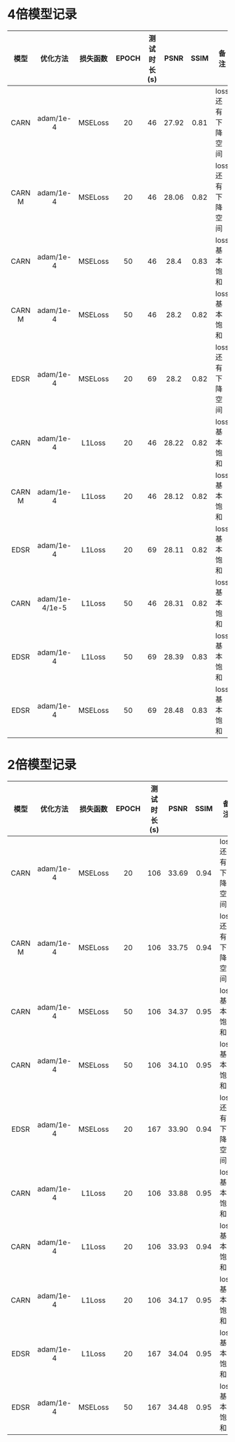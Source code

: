 # 4倍模型记录

|  模型  |    优化方法    | 损失函数 | EPOCH | 测试时长(s) | PSNR  | SSIM | 备注             |
| :----: | :------------: | :------: | :---: | :---------: | :---: | :--: | ---------------- |
|  CARN  |   adam/1e-4    | MSELoss  |  20   |     46      | 27.92 | 0.81 | loss还有下降空间 |
| CARN M |   adam/1e-4    | MSELoss  |  20   |     46      | 28.06 | 0.82 | loss还有下降空间 |
|  CARN  |   adam/1e-4    | MSELoss  |  50   |     46      | 28.4  | 0.83 | loss基本饱和     |
| CARN M |   adam/1e-4    | MSELoss  |  50   |     46      | 28.2  | 0.82 | loss基本饱和     |
|  EDSR  |   adam/1e-4    | MSELoss  |  20   |     69      | 28.2  | 0.82 | loss还有下降空间 |
|  CARN  |   adam/1e-4    |  L1Loss  |  20   |     46      | 28.22 | 0.82 | loss基本饱和     |
| CARN M |   adam/1e-4    |  L1Loss  |  20   |     46      | 28.12 | 0.82 | loss基本饱和     |
|  EDSR  |   adam/1e-4    |  L1Loss  |  20   |     69      | 28.11 | 0.82 | loss基本饱和     |
|  CARN  | adam/1e-4/1e-5 |  L1Loss  |  50   |     46      | 28.31 | 0.82 | loss基本饱和     |
|  EDSR  |   adam/1e-4    |  L1Loss  |  50   |     69      | 28.39 | 0.83 | loss基本饱和     |
|  EDSR  |   adam/1e-4    | MSELoss  |  50   |     69      | 28.48 | 0.83 | loss基本饱和     |

# 2倍模型记录

|  模型  | 优化方法  | 损失函数 | EPOCH | 测试时长(s) | PSNR  | SSIM | 备注             |
| :----: | :-------: | :------: | :---: | :---------: | :---: | :--: | ---------------- |
|  CARN  | adam/1e-4 | MSELoss  |  20   |     106     | 33.69 | 0.94 | loss还有下降空间 |
| CARN M | adam/1e-4 | MSELoss  |  20   |     106     | 33.75 | 0.94 | loss还有下降空间 |
|  CARN  | adam/1e-4 | MSELoss  |  50   |     106     | 34.37 | 0.95 | loss基本饱和     |
|  CARN  | adam/1e-4 | MSELoss  |  50   |     106     | 34.10 | 0.95 | loss基本饱和     |
|  EDSR  | adam/1e-4 | MSELoss  |  20   |     167     | 33.90 | 0.94 | loss还有下降空间 |
|  CARN  | adam/1e-4 |  L1Loss  |  20   |     106     | 33.88 | 0.95 | loss基本饱和     |
|  CARN  | adam/1e-4 |  L1Loss  |  20   |     106     | 33.93 | 0.94 | loss基本饱和     |
|  CARN  | adam/1e-4 |  L1Loss  |  20   |     106     | 34.17 | 0.95 | loss基本饱和     |
|  EDSR  | adam/1e-4 |  L1Loss  |  20   |     167     | 34.04 | 0.95 | loss基本饱和     |
|  EDSR  | adam/1e-4 | MSELoss  |  50   |     167     | 34.48 | 0.95 | loss基本饱和     |

